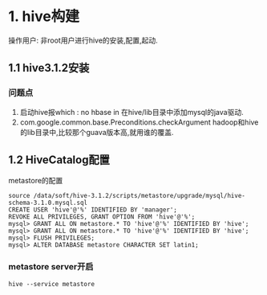 # 1. hive构建

操作用户: 非root用户进行hive的安装,配置,起动.

## 1.1 hive3.1.2安装

[安装参考]: https://blog.csdn.net/weixin_43824520/article/details/100580557	"安装参考"

### 问题点
1. 启动hive报which : no hbase in
    在hive/lib目录中添加mysql的java驱动.
2. com.google.common.base.Preconditions.checkArgument
    hadoop和hive的lib目录中,比较那个guava版本高,就用谁的覆盖.

## 1.2 HiveCatalog配置

metastore的配置

```
source /data/soft/hive-3.1.2/scripts/metastore/upgrade/mysql/hive-schema-3.1.0.mysql.sql
CREATE USER 'hive'@'%' IDENTIFIED BY 'manager';
REVOKE ALL PRIVILEGES, GRANT OPTION FROM 'hive'@'%';
mysql> GRANT ALL ON metastore.* TO 'hive'@'%' IDENTIFIED BY 'hive';
mysql> GRANT ALL ON metastore.* TO 'hive'@'%' IDENTIFIED BY 'hive';
mysql> FLUSH PRIVILEGES;
mysql> ALTER DATABASE metastore CHARACTER SET latin1;

```





### metastore server开启

```
hive --service metastore
```



